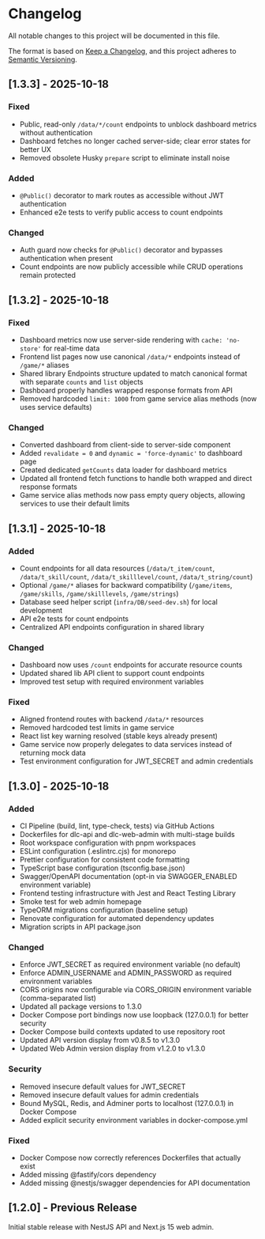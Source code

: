 # Changelog

All notable changes to this project will be documented in this file.

The format is based on [Keep a Changelog](https://keepachangelog.com/en/1.0.0/),
and this project adheres to [Semantic Versioning](https://semver.org/spec/v2.0.0.html).

## [1.3.3] - 2025-10-18

### Fixed
- Public, read-only `/data/*/count` endpoints to unblock dashboard metrics without authentication
- Dashboard fetches no longer cached server-side; clear error states for better UX
- Removed obsolete Husky `prepare` script to eliminate install noise

### Added
- `@Public()` decorator to mark routes as accessible without JWT authentication
- Enhanced e2e tests to verify public access to count endpoints

### Changed
- Auth guard now checks for `@Public()` decorator and bypasses authentication when present
- Count endpoints are now publicly accessible while CRUD operations remain protected

## [1.3.2] - 2025-10-18

### Fixed
- Dashboard metrics now use server-side rendering with `cache: 'no-store'` for real-time data
- Frontend list pages now use canonical `/data/*` endpoints instead of `/game/*` aliases
- Shared library Endpoints structure updated to match canonical format with separate `counts` and `list` objects
- Dashboard properly handles wrapped response formats from API
- Removed hardcoded `limit: 1000` from game service alias methods (now uses service defaults)

### Changed
- Converted dashboard from client-side to server-side component
- Added `revalidate = 0` and `dynamic = 'force-dynamic'` to dashboard page
- Created dedicated `getCounts` data loader for dashboard metrics
- Updated all frontend fetch functions to handle both wrapped and direct response formats
- Game service alias methods now pass empty query objects, allowing services to use their default limits

## [1.3.1] - 2025-10-18

### Added
- Count endpoints for all data resources (`/data/t_item/count`, `/data/t_skill/count`, `/data/t_skilllevel/count`, `/data/t_string/count`)
- Optional `/game/*` aliases for backward compatibility (`/game/items`, `/game/skills`, `/game/skilllevels`, `/game/strings`)
- Database seed helper script (`infra/DB/seed-dev.sh`) for local development
- API e2e tests for count endpoints
- Centralized API endpoints configuration in shared library

### Changed
- Dashboard now uses `/count` endpoints for accurate resource counts
- Updated shared lib API client to support count endpoints
- Improved test setup with required environment variables

### Fixed
- Aligned frontend routes with backend `/data/*` resources
- Removed hardcoded test limits in game service
- React list key warning resolved (stable keys already present)
- Game service now properly delegates to data services instead of returning mock data
- Test environment configuration for JWT_SECRET and admin credentials

## [1.3.0] - 2025-10-18

### Added
- CI Pipeline (build, lint, type-check, tests) via GitHub Actions
- Dockerfiles for dlc-api and dlc-web-admin with multi-stage builds
- Root workspace configuration with pnpm workspaces
- ESLint configuration (.eslintrc.cjs) for monorepo
- Prettier configuration for consistent code formatting
- TypeScript base configuration (tsconfig.base.json)
- Swagger/OpenAPI documentation (opt-in via SWAGGER_ENABLED environment variable)
- Frontend testing infrastructure with Jest and React Testing Library
- Smoke test for web admin homepage
- TypeORM migrations configuration (baseline setup)
- Renovate configuration for automated dependency updates
- Migration scripts in API package.json

### Changed
- Enforce JWT_SECRET as required environment variable (no default)
- Enforce ADMIN_USERNAME and ADMIN_PASSWORD as required environment variables
- CORS origins now configurable via CORS_ORIGIN environment variable (comma-separated list)
- Updated all package versions to 1.3.0
- Docker Compose port bindings now use loopback (127.0.0.1) for better security
- Docker Compose build contexts updated to use repository root
- Updated API version display from v0.8.5 to v1.3.0
- Updated Web Admin version display from v1.2.0 to v1.3.0

### Security
- Removed insecure default values for JWT_SECRET
- Removed insecure default values for admin credentials
- Bound MySQL, Redis, and Adminer ports to localhost (127.0.0.1) in Docker Compose
- Added explicit security environment variables in docker-compose.yml

### Fixed
- Docker Compose now correctly references Dockerfiles that actually exist
- Added missing @fastify/cors dependency
- Added missing @nestjs/swagger dependencies for API documentation

## [1.2.0] - Previous Release

Initial stable release with NestJS API and Next.js 15 web admin.
